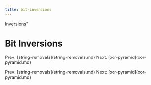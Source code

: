 ```yaml
---
title: bit-inversions
---
```


Inversions\"

# Bit Inversions

Prev: \[string-removals](string-removals.md) Next:
\[xor-pyramid](xor-pyramid.md)

Prev: \[string-removals](string-removals.md) Next:
\[xor-pyramid](xor-pyramid.md)
